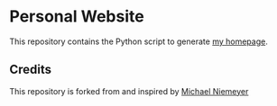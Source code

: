 # Personal Website
This repository contains the Python script to generate [my homepage](https://rudolfreiter.github.io/).

## Credits
This repository is forked from and inspired by [Michael Niemeyer](https://m-niemeyer.github.io/)

